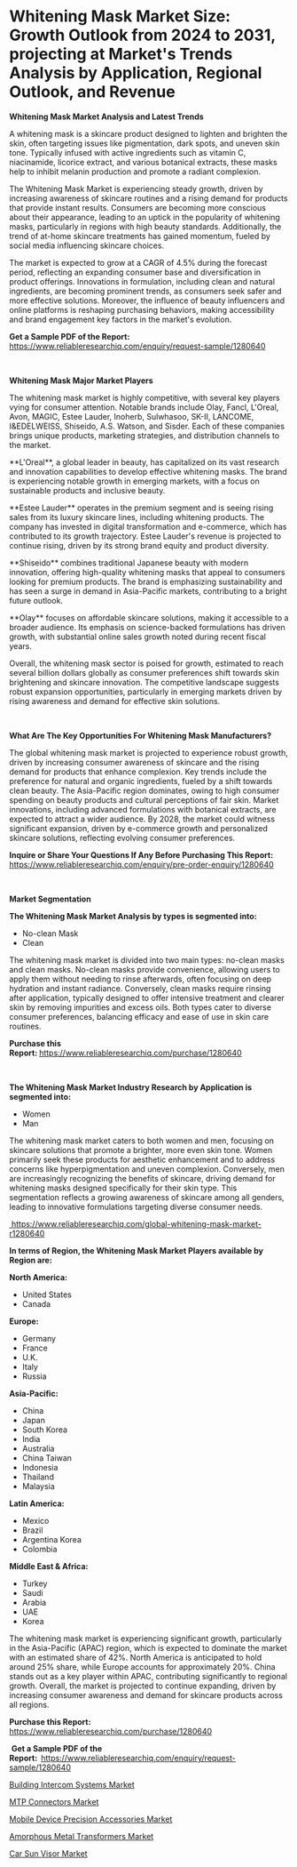 <p><h1>Whitening Mask Market Size: Growth Outlook from 2024 to 2031, projecting at Market's Trends Analysis by Application, Regional Outlook, and Revenue</h1></p><p><strong>Whitening Mask Market Analysis and Latest Trends</strong></p>
<p><p>A whitening mask is a skincare product designed to lighten and brighten the skin, often targeting issues like pigmentation, dark spots, and uneven skin tone. Typically infused with active ingredients such as vitamin C, niacinamide, licorice extract, and various botanical extracts, these masks help to inhibit melanin production and promote a radiant complexion. </p><p>The Whitening Mask Market is experiencing steady growth, driven by increasing awareness of skincare routines and a rising demand for products that provide instant results. Consumers are becoming more conscious about their appearance, leading to an uptick in the popularity of whitening masks, particularly in regions with high beauty standards. Additionally, the trend of at-home skincare treatments has gained momentum, fueled by social media influencing skincare choices.</p><p>The market is expected to grow at a CAGR of 4.5% during the forecast period, reflecting an expanding consumer base and diversification in product offerings. Innovations in formulation, including clean and natural ingredients, are becoming prominent trends, as consumers seek safer and more effective solutions. Moreover, the influence of beauty influencers and online platforms is reshaping purchasing behaviors, making accessibility and brand engagement key factors in the market's evolution.</p></p>
<p><strong>Get a Sample PDF of the Report:&nbsp;</strong> <a href="https://www.reliableresearchiq.com/enquiry/request-sample/1280640?utm_campaign=99&utm_medium=2&utm_source=Github&utm_content=ia&utm_term=30092024&utm_id=whitening-mask">https://www.reliableresearchiq.com/enquiry/request-sample/1280640</a></p>
<p>&nbsp;</p>
<p><strong>Whitening Mask Major Market Players</strong></p>
<p><p>The whitening mask market is highly competitive, with several key players vying for consumer attention. Notable brands include Olay, Fancl, L'Oreal, Avon, MAGIC, Estee Lauder, Inoherb, Sulwhasoo, SK-II, LANCOME, I&EDELWEISS, Shiseido, A.S. Watson, and Sisder. Each of these companies brings unique products, marketing strategies, and distribution channels to the market.</p><p>**L'Oreal**, a global leader in beauty, has capitalized on its vast research and innovation capabilities to develop effective whitening masks. The brand is experiencing notable growth in emerging markets, with a focus on sustainable products and inclusive beauty.</p><p>**Estee Lauder** operates in the premium segment and is seeing rising sales from its luxury skincare lines, including whitening products. The company has invested in digital transformation and e-commerce, which has contributed to its growth trajectory. Estee Lauder's revenue is projected to continue rising, driven by its strong brand equity and product diversity.</p><p>**Shiseido** combines traditional Japanese beauty with modern innovation, offering high-quality whitening masks that appeal to consumers looking for premium products. The brand is emphasizing sustainability and has seen a surge in demand in Asia-Pacific markets, contributing to a bright future outlook.</p><p>**Olay** focuses on affordable skincare solutions, making it accessible to a broader audience. Its emphasis on science-backed formulations has driven growth, with substantial online sales growth noted during recent fiscal years.</p><p>Overall, the whitening mask sector is poised for growth, estimated to reach several billion dollars globally as consumer preferences shift towards skin brightening and skincare innovation. The competitive landscape suggests robust expansion opportunities, particularly in emerging markets driven by rising awareness and demand for effective skin solutions.</p></p>
<p>&nbsp;</p>
<p><strong>What Are The Key Opportunities For Whitening Mask Manufacturers?</strong></p>
<p><p>The global whitening mask market is projected to experience robust growth, driven by increasing consumer awareness of skincare and the rising demand for products that enhance complexion. Key trends include the preference for natural and organic ingredients, fueled by a shift towards clean beauty. The Asia-Pacific region dominates, owing to high consumer spending on beauty products and cultural perceptions of fair skin. Market innovations, including advanced formulations with botanical extracts, are expected to attract a wider audience. By 2028, the market could witness significant expansion, driven by e-commerce growth and personalized skincare solutions, reflecting evolving consumer preferences.</p></p>
<p><strong>Inquire or Share Your Questions If Any Before Purchasing This Report:</strong> <a href="https://www.reliableresearchiq.com/enquiry/pre-order-enquiry/1280640?utm_campaign=99&utm_medium=2&utm_source=Github&utm_content=ia&utm_term=30092024&utm_id=whitening-mask">https://www.reliableresearchiq.com/enquiry/pre-order-enquiry/1280640</a></p>
<p>&nbsp;</p>
<p><strong>Market Segmentation</strong></p>
<p><strong>The Whitening Mask Market Analysis by types is segmented into:</strong></p>
<p><ul><li>No-clean Mask</li><li>Clean</li></ul></p>
<p><p>The whitening mask market is divided into two main types: no-clean masks and clean masks. No-clean masks provide convenience, allowing users to apply them without needing to rinse afterwards, often focusing on deep hydration and instant radiance. Conversely, clean masks require rinsing after application, typically designed to offer intensive treatment and clearer skin by removing impurities and excess oils. Both types cater to diverse consumer preferences, balancing efficacy and ease of use in skin care routines.</p></p>
<p><strong>Purchase this Report:&nbsp;</strong><a href="https://www.reliableresearchiq.com/purchase/1280640?utm_campaign=99&utm_medium=2&utm_source=Github&utm_content=ia&utm_term=30092024&utm_id=whitening-mask">https://www.reliableresearchiq.com/purchase/1280640</a></p>
<p>&nbsp;</p>
<p><strong>The Whitening Mask Market Industry Research by Application is segmented into:</strong></p>
<p><ul><li>Women</li><li>Man</li></ul></p>
<p><p>The whitening mask market caters to both women and men, focusing on skincare solutions that promote a brighter, more even skin tone. Women primarily seek these products for aesthetic enhancement and to address concerns like hyperpigmentation and uneven complexion. Conversely, men are increasingly recognizing the benefits of skincare, driving demand for whitening masks designed specifically for their skin type. This segmentation reflects a growing awareness of skincare among all genders, leading to innovative formulations targeting diverse consumer needs.</p></p>
<p><a href="https://www.reliableresearchiq.com/global-whitening-mask-market-r1280640?utm_campaign=99&utm_medium=2&utm_source=Github&utm_content=ia&utm_term=30092024&utm_id=whitening-mask">&nbsp;https://www.reliableresearchiq.com/global-whitening-mask-market-r1280640</a></p>
<p><strong>In terms of Region, the Whitening Mask Market Players available by Region are:</strong></p>
<p>
    <p> <strong> North America: </strong>
        <ul>
            <li>United States</li>
            <li>Canada</li>
        </ul>
        </p> 
    <p> <strong> Europe: </strong>
        <ul>
            <li>Germany</li>
            <li>France</li>
            <li>U.K.</li>
            <li>Italy</li>
            <li>Russia</li>
        </ul>
        </p> 
    <p> <strong> Asia-Pacific: </strong>
        <ul>
            <li>China</li>
            <li>Japan</li>
            <li>South Korea</li>
            <li>India</li>
            <li>Australia</li>
            <li>China Taiwan</li>
            <li>Indonesia</li>
            <li>Thailand</li>
            <li>Malaysia</li>
        </ul>
        </p> 
    <p> <strong> Latin America: </strong>
        <ul>
            <li>Mexico</li>
            <li>Brazil</li>
            <li>Argentina Korea</li>
            <li>Colombia</li>
        </ul>
        </p> 
    <p> <strong> Middle East & Africa: </strong>
        <ul>
            <li>Turkey</li>
            <li>Saudi</li>
            <li>Arabia</li>
            <li>UAE</li>
            <li>Korea</li>
        </ul>
    </p>
    </p>
<p><p>The whitening mask market is experiencing significant growth, particularly in the Asia-Pacific (APAC) region, which is expected to dominate the market with an estimated share of 42%. North America is anticipated to hold around 25% share, while Europe accounts for approximately 20%. China stands out as a key player within APAC, contributing significantly to regional growth. Overall, the market is projected to continue expanding, driven by increasing consumer awareness and demand for skincare products across all regions.</p></p>
<p><strong>Purchase this Report: </strong><a href="https://www.reliableresearchiq.com/purchase/1280640?utm_campaign=99&utm_medium=2&utm_source=Github&utm_content=ia&utm_term=30092024&utm_id=whitening-mask">https://www.reliableresearchiq.com/purchase/1280640</a></p>
<p>&nbsp;<strong>Get a Sample PDF of the Report:&nbsp;&nbsp;</strong><a href="https://www.reliableresearchiq.com/enquiry/request-sample/1280640?utm_campaign=99&utm_medium=2&utm_source=Github&utm_content=ia&utm_term=30092024&utm_id=whitening-mask">https://www.reliableresearchiq.com/enquiry/request-sample/1280640</a></p>
<p><strong></strong></p>
<p><p><a href="https://issuu.com/reportprime-2/docs/building-intercom-systems-market-si_bc148a8783216f?utm_campaign=99&utm_medium=2&utm_source=Github&utm_content=ia&utm_term=30092024&utm_id=whitening-mask">Building Intercom Systems Market</a></p><p><a href="https://issuu.com/reportprime-2/docs/mtp-connectors-market-size-2030.ppt_4d9499f1154fa4?utm_campaign=99&utm_medium=2&utm_source=Github&utm_content=ia&utm_term=30092024&utm_id=whitening-mask">MTP Connectors Market</a></p><p><a href="https://github.com/Sidorelashyti476/Market-Research-Report-List-1/blob/main/mobile-device-precision-accessories-market.md?utm_campaign=99&utm_medium=2&utm_source=Github&utm_content=ia&utm_term=30092024&utm_id=whitening-mask">Mobile Device Precision Accessories Market</a></p><p><a href="https://www.linkedin.com/pulse/what-innovations-shaping-amorphous-metal-transformers-market-application-ayoic?utm_campaign=99&utm_medium=2&utm_source=Github&utm_content=ia&utm_term=30092024&utm_id=whitening-mask">Amorphous Metal Transformers Market</a></p><p><a href="https://www.linkedin.com/pulse/navigating-global-car-sun-visor-market-landscape-trends-forecasts-arixf?utm_campaign=99&utm_medium=2&utm_source=Github&utm_content=ia&utm_term=30092024&utm_id=whitening-mask">Car Sun Visor Market</a></p></p>